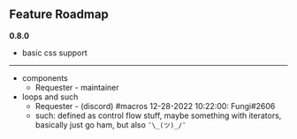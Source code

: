 ## Feature Roadmap

__**0.8.0**__

- basic css support

---
- components
  * Requester - maintainer
- loops and such
  * Requester - (discord) #macros 12-28-2022 10:22:00: Fungi#2606
  * such: defined as control flow stuff, maybe something with iterators, basically just go ham, but also `¯\_(ツ)_/¯`
